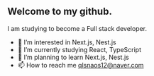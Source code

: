 ## Welcome to my github.

I am studying to become 
a Full stack developer.

- 👀 I’m interested in Next.js, Nest.js
- 🌱 I’m currently studying React, TypeScript 
- 💞️ I’m planning to learn Next.js, Nest.js 
- 📫 How to reach me qlsnaos12@naver.com
 


